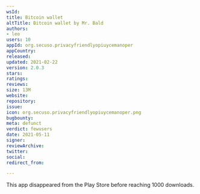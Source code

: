 ```yaml
---
wsId: 
title: Bitcoin wallet
altTitle: Bitcoin wallet by Mr. Bald
authors:
- leo
users: 10
appId: org.secuso.privacyfriendlyopiuycemanoper
appCountry: 
released: 
updated: 2021-02-22
version: 2.0.3
stars: 
ratings: 
reviews: 
size: 13M
website: 
repository: 
issue: 
icon: org.secuso.privacyfriendlyopiuycemanoper.png
bugbounty: 
meta: defunct
verdict: fewusers
date: 2021-05-11
signer: 
reviewArchive: 
twitter: 
social: 
redirect_from: 

---
```


This app disappeared from the Play Store before reaching 1000 downloads.